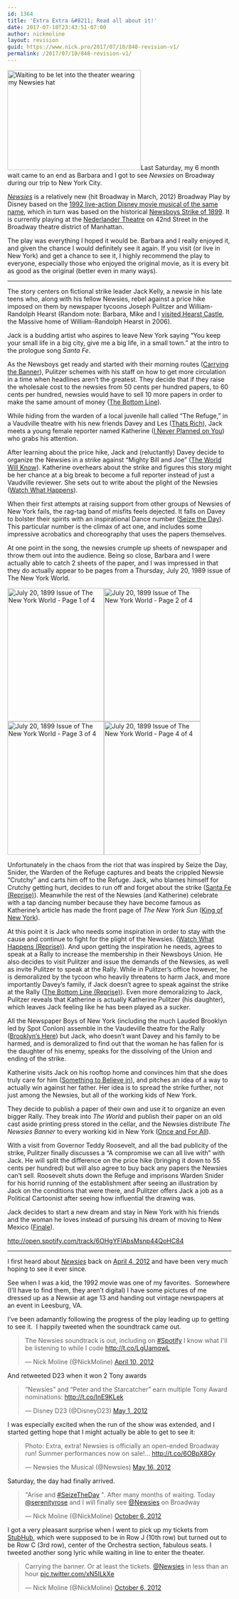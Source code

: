 ```yaml
---
id: 1364
title: 'Extra Extra &#8211; Read all about it!'
date: 2017-07-10T23:43:51-07:00
author: nickmoline
layout: revision
guid: https://www.nick.pro/2017/07/10/848-revision-v1/
permalink: /2017/07/10/848-revision-v1/
---
```

[<img class="alignleft size-medium wp-image-870" title="Waiting to be let into the theater wearing my Newsies hat" src="https://i1.wp.com/www.nick.pro/wp-content/uploads/2012/10/100_0820-300x225.jpg?resize=300%2C225&#038;ssl=1" alt="Waiting to be let into the theater wearing my Newsies hat" width="300" height="225" data-recalc-dims="1" />](https://i0.wp.com/www.nick.pro/wp-content/uploads/2012/10/100_0820.jpg?ssl=1)Last Saturday, my 6 month wait came to an end as Barbara and I got to see _Newsies_ on Broadway during our trip to New York City.

<a title="Newsies: The Musical on Broadway" href="http://www.newsiesthemusical.com/" target="_blank" rel="noopener"><em>Newsies</em></a> is a relatively new (hit Broadway in March, 2012) Broadway Play by Disney based on the <a title="Newsies (1992) on IMDB" href="http://www.imdb.com/title/tt0104990/" target="_blank" rel="noopener">1992 live-action Disney movie musical of the same name</a>, which in turn was based on the historical <a href="http://en.wikipedia.org/wiki/Newsboys_Strike_of_1899" target="_blank" rel="noopener">Newsboys Strike of 1899</a>. It is currently playing at the <a href="http://www.nederlandertheatre.com/" target="_blank" rel="noopener">Nederlander Theatre</a> on 42nd Street in the Broadway theatre district of Manhattan.

The play was everything I hoped it would be. Barbara and I really enjoyed it, and given the chance I would definitely see it again. If you visit (or live in New York) and get a chance to see it, I highly recommend the play to everyone, especially those who enjoyed the original movie, as it is every bit as good as the original (better even in many ways).

* * *

The story centers on fictional strike leader Jack Kelly, a newsie in his late teens who, along with his fellow Newsies, rebel against a price hike imposed on them by newspaper tycoons Joseph Pulitzer and William-Randolph Hearst (Random note: Barbara, Mike and I [visited Hearst Castle](https://www.nick.pro/2007/01/03/2006-a-nick-oddity/ "2006 – A Nick Oddity"), the Massive home of William-Randolph Hearst in 2006).

Jack is a budding artist who aspires to leave New York saying &#8220;You keep your small life in a big city, give me a big life, in a small town.&#8221; at the intro to the prologue song _Santa Fe_.

As the Newsboys get ready and started with their morning routes ([Carrying the Banner](http://open.spotify.com/track/6coRHZEuwsT61bQM6NsjqV)), Pulitzer schemes with his staff on how to get more circulation in a time when headlines aren&#8217;t the greatest. They decide that if they raise the wholesale cost to the newsies from 50 cents per hundred papers, to 60 cents per hundred, newsies would have to sell 10 more papers in order to make the same amount of money ([The Bottom Line](http://open.spotify.com/track/1rNZdFZDDqs4bHmSWV2mj7)).

While hiding from the warden of a local juvenile hall called &#8220;The Refuge,&#8221; in a Vaudville theatre with his new friends Davey and Les ([Thats Rich](http://open.spotify.com/track/5ZBuajcA9helXKf0kijwIs)), Jack meets a young female reporter named Katherine ([I Never Planned on You](http://open.spotify.com/track/6zeHbZnkUcqTAwn2Qhkgjf)) who grabs his attention.

After learning about the price hike, Jack and (reluctantly) Davey decide to organize the Newsies in a strike against &#8220;Mighty Bill and Joe&#8221; ([The World Will Know](http://open.spotify.com/track/6xL1QzHm00nlEWM5IcGZen)). Katherine overhears about the strike and figures this story might be her chance at a big break to become a full reporter instead of just a Vaudville reviewer. She sets out to write about the plight of the Newsies ([Watch What Happens](http://open.spotify.com/track/0qlWOVWmcWSP5oSwC0aaAT)).

When their first attempts at raising support from other groups of Newsies of New York fails, the rag-tag band of misfits feels dejected. It falls on Davey to bolster their spirits with an inspirational Dance number ([Seize the Day](http://open.spotify.com/track/4yDnyrrcU8E89p7cdAMaGy)). This particular number is the climax of act one, and includes some impressive acrobatics and choreography that uses the papers themselves.

At one point in the song, the newsies crumple up sheets of newspaper and throw them out into the audience. Being so close, Barbara and I were actually able to catch 2 sheets of the paper, and I was impressed in that they do actually appear to be pages from a Thursday, July 20, 1989 issue of The New York World.

<div>
  <a href="https://i2.wp.com/www.nick.pro/wp-content/uploads/2012/10/Scan-5.jpeg?ssl=1"><img class="alignleft size-medium wp-image-847" title="July 20, 1899 Issue of The New York World - Page 1 of 4" alt="July 20, 1899 Issue of The New York World - Page 1 of 4" src="https://i0.wp.com/www.nick.pro/wp-content/uploads/2012/10/Scan-5-217x300.jpeg?resize=217%2C300&#038;ssl=1" width="217" height="300" data-recalc-dims="1" /></a><a href="https://i0.wp.com/www.nick.pro/wp-content/uploads/2012/10/Scan-6.jpeg?ssl=1"><img class="alignleft size-medium wp-image-846" title="July 20, 1899 Issue of The New York World - Page 2 of 4" alt="July 20, 1899 Issue of The New York World - Page 2 of 4" src="https://i0.wp.com/www.nick.pro/wp-content/uploads/2012/10/Scan-6-217x300.jpeg?resize=217%2C300&#038;ssl=1" width="217" height="300" data-recalc-dims="1" /></a><a href="https://i2.wp.com/www.nick.pro/wp-content/uploads/2012/10/Scan-7.jpeg?ssl=1"><img class="alignleft size-medium wp-image-845" title="July 20, 1899 Issue of The New York World - Page 3 of 4" alt="July 20, 1899 Issue of The New York World - Page 3 of 4" src="https://i0.wp.com/www.nick.pro/wp-content/uploads/2012/10/Scan-7-217x300.jpeg?resize=217%2C300&#038;ssl=1" width="217" height="300" data-recalc-dims="1" /></a><a href="https://i2.wp.com/www.nick.pro/wp-content/uploads/2012/10/Scan-8.jpeg?ssl=1"><img class="alignleft size-medium wp-image-844" title="July 20, 1899 Issue of The New York World - Page 4 of 4" alt="July 20, 1899 Issue of The New York World - Page 4 of 4" src="https://i1.wp.com/www.nick.pro/wp-content/uploads/2012/10/Scan-8-217x300.jpeg?resize=217%2C300&#038;ssl=1" width="217" height="300" data-recalc-dims="1" /></a>
</div>

<div style="clear: both;">
</div>

Unfortunately in the chaos from the riot that was inspired by Seize the Day, Snider, the Warden of the Refuge captures and beats the crippled Newsie &#8220;Crutchy&#8221; and carts him off to the Refuge. Jack, who blames himself for Crutchy getting hurt, decides to run off and forget about the strike ([Santa Fe (Reprise)](http://open.spotify.com/track/19OKUCz1dVheTSNFok96yb)). Meanwhile the rest of the Newsies (and Katherine) celebrate with a tap dancing number because they have become famous as Katherine&#8217;s article has made the front page of _The New York Sun_ ([King of New York](http://open.spotify.com/track/6d0ZUFGujfWikLTpKghuIU)).

<span class="embed-youtube" style="text-align:center; display: block;"></span>

At this point it is Jack who needs some inspiration in order to stay with the cause and continue to fight for the plight of the Newsies. ([Watch What Happens (Reprise)](http://open.spotify.com/track/7C8PCkgSZHpPdva7J1q4xF)). And upon getting the inspiration he needs, agrees to speak at a Rally to increase the membership in their Newsboys Union. He also decides to visit Pulitzer and issue the demands of the Newsies, as well as invite Pulitzer to speak at the Rally. While in Pulitzer&#8217;s office however, he is demoralized by the tycoon who heavily threatens to harm Jack, and more importantly Davey&#8217;s family, if Jack doesn&#8217;t agree to speak against the strike at the Rally ([The Bottom Line (Reprise)](http://open.spotify.com/track/5MzD10eAeRgj4hyAkyclyK)). Even more demoralizing to Jack, Pulitzer reveals that Katherine is actually Katherine Pulitzer (his daughter), which leaves Jack feeling like he has been played as a sucker.

All the Newspaper Boys of New York (including the much Lauded Brooklyn led by Spot Conlon) assemble in the Vaudeville theatre for the Rally ([Brooklyn&#8217;s Here](http://open.spotify.com/track/23ODXfCCZTL2rbZ6q2uToo)) but Jack, who doesn&#8217;t want Davey and his family to be harmed, and is demoralized to find out that the woman he has fallen for is the daughter of his enemy, speaks for the dissolving of the Union and ending of the strike.

Katherine visits Jack on his rooftop home and convinces him that she does truly care for him ([Something to Believe in](http://open.spotify.com/track/0MvHuL4IOGZ1SD1uYzYvNU)), and pitches an idea of a way to actually win against her father. Her idea is to spread the strike further, not just among the Newsies, but all of the working kids of New York.

They decide to publish a paper of their own and use it to organize an even bigger Rally. They break into _The World_ and publish their paper on an old cast aside printing press stored in the cellar, and the Newsies distribute _The Newsies Banner_ to every working kid in New York ([Once and For All](http://open.spotify.com/track/5DTvdWPSGVxmJMwsFM9zPf)).

With a visit from Governor Teddy Roosevelt, and all the bad publicity of the strike, Pulitzer finally discusses a &#8220;A compromise we can all live with&#8221; with Jack. He will split the difference on the price hike (bringing it down to 55 cents per hundred) but will also agree to buy back any papers the Newsies can&#8217;t sell. Roosevelt shuts down the Refuge and imprisons Warden Snider for his horrid running of the establishment after seeing an illustration by Jack on the conditions that were there, and Pulitzer offers Jack a job as a Political Cartoonist after seeing how influential the drawing was.

Jack decides to start a new dream and stay in New York with his friends and the woman he loves instead of pursuing his dream of moving to New Mexico ([Finale](http://open.spotify.com/track/6OHgYFIAbsMsnp44QoHC84)).

http://open.spotify.com/track/6OHgYFIAbsMsnp44QoHC84

* * *

I first heard about <a title="Newsies: The Musical on Broadway" href="http://www.newsiesthemusical.com/" target="_blank" rel="noopener"><em>Newsies</em></a> back on <a href="https://www.facebook.com/nickmoline/timeline/story?ut=76&wstart=1333263600&wend=1335855599&hash=4780261995523239023&pagefilter=3&ustart=1" target="_blank" rel="noopener">April 4, 2012</a> and have been very much hoping to see it ever since.

See when I was a kid, the 1992 movie was one of my favorites.  Somewhere (I&#8217;ll have to find them, they aren&#8217;t digital) I have some pictures of me dressed up as a Newsie at age 13 and handing out vintage newspapers at an event in Leesburg, VA.

I&#8217;ve been adamantly following the progress of the play leading up to getting to see it.  I happily tweeted when the soundtrack came out.

<blockquote class="twitter-tweet" data-width="550" data-dnt="true">
  <p lang="en" dir="ltr">
    The Newsies soundtrack is out, including on <a href="https://twitter.com/hashtag/Spotify?src=hash&ref_src=twsrc%5Etfw">#Spotify</a> I know what I'll be listening to while I code&#13;<a href="http://t.co/LgUamqwL">http://t.co/LgUamqwL</a>
  </p>
  
  <p>
    &mdash; Nick Moline (@NickMoline) <a href="https://twitter.com/NickMoline/status/189763152731320320?ref_src=twsrc%5Etfw">April 10, 2012</a>
  </p>
</blockquote>



And retweeted D23 when it won 2 Tony awards

<blockquote class="twitter-tweet" data-width="550" data-dnt="true">
  <p lang="en" dir="ltr">
    “Newsies” and “Peter and the Starcatcher” earn multiple Tony Award nominations: <a href="http://t.co/InE9KLek">http://t.co/InE9KLek</a>
  </p>
  
  <p>
    &mdash; Disney D23 (@DisneyD23) <a href="https://twitter.com/DisneyD23/status/197408476094406657?ref_src=twsrc%5Etfw">May 1, 2012</a>
  </p>
</blockquote>



I was especially excited when the run of the show was extended, and I started getting hope that I might actually be able to get to see it:

<blockquote class="twitter-tweet" data-width="550" data-dnt="true">
  <p lang="en" dir="ltr">
    Photo: Extra, extra! Newsies is officially an open-ended Broadway run! Summer performances now on sale!&#8230; <a href="http://t.co/6OBpX8Gy">http://t.co/6OBpX8Gy</a>
  </p>
  
  <p>
    &mdash; Newsies the Musical (@Newsies) <a href="https://twitter.com/Newsies/status/202874240469434368?ref_src=twsrc%5Etfw">May 16, 2012</a>
  </p>
</blockquote>



Saturday, the day had finally arrived.

<blockquote class="twitter-tweet" data-width="550" data-dnt="true">
  <p lang="en" dir="ltr">
    "Arise and <a href="https://twitter.com/hashtag/SeizeTheDay?src=hash&ref_src=twsrc%5Etfw">#SeizeTheDay</a> ". After many months of waiting. Today <a href="https://twitter.com/SerenityRose?ref_src=twsrc%5Etfw">@serenityrose</a> and I will finally see <a href="https://twitter.com/Newsies?ref_src=twsrc%5Etfw">@Newsies</a> on Broadway
  </p>
  
  <p>
    &mdash; Nick Moline (@NickMoline) <a href="https://twitter.com/NickMoline/status/254567957466841088?ref_src=twsrc%5Etfw">October 6, 2012</a>
  </p>
</blockquote>



I got a very pleasant surprise when I went to pick up my tickets from <a href="http://www.stubhub.com/" target="_blank" rel="noopener">StubHub</a>, which were supposed to be in Row J (10th row) but turned out to be Row C (3rd row), center of the Orchestra section, fabulous seats. I tweeted another song lyric while waiting in line to enter the theater.

<blockquote class="twitter-tweet" data-width="550" data-dnt="true">
  <p lang="en" dir="ltr">
    Carrying the banner. Or at least the tickets. <a href="https://twitter.com/Newsies?ref_src=twsrc%5Etfw">@Newsies</a> in less than an hour <a href="http://t.co/xN5ILkXe">pic.twitter.com/xN5ILkXe</a>
  </p>
  
  <p>
    &mdash; Nick Moline (@NickMoline) <a href="https://twitter.com/NickMoline/status/254631981143449601?ref_src=twsrc%5Etfw">October 6, 2012</a>
  </p>
</blockquote>